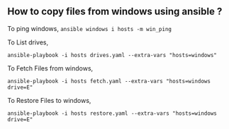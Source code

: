 ## How to copy files from windows using ansible ?

To ping windows,
  `ansible windows i hosts -m win_ping`

To List drives,

  `ansible-playbook -i hosts drives.yaml --extra-vars "hosts=windows"`

To Fetch Files from windows,

  `ansible-playbook -i hosts fetch.yaml --extra-vars "hosts=windows drive=E"`

To Restore Files to windows,

  `ansible-playbook -i hosts restore.yaml --extra-vars "hosts=windows drive=E"`
